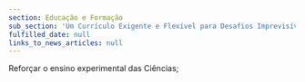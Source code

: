 ```yaml
---
section: Educação e Formação
sub_section: 'Um Currículo Exigente e Flexível para Desafios Imprevisíveis'
fulfilled_date: null
links_to_news_articles: null
---
```


Reforçar o ensino experimental das Ciências;